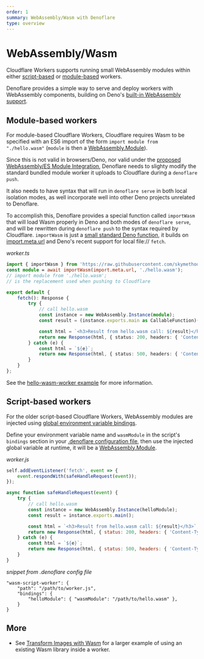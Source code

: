 ```yaml
---
order: 1
summary: WebAssembly/Wasm with Denoflare
type: overview
---
```


# WebAssembly/Wasm

Cloudflare Workers supports running small WebAssembly modules within either [script-based](https://blog.cloudflare.com/webassembly-on-cloudflare-workers/) or [module-based](https://blog.cloudflare.com/workers-javascript-modules/#are-there-non-javascript-modules) workers.

Denoflare provides a simple way to serve and deploy workers with WebAssembly components, building on Deno's [built-in WebAssembly support](https://deno.land/manual@v1.23.0/webassembly).

## Module-based workers

For module-based Cloudflare Workers, Cloudflare requires Wasm to be specified with an ES6 import of the form `import module from "./hello.wasm"` (`module` is then a [WebAssembly.Module](https://developer.mozilla.org/en-US/docs/Web/JavaScript/Reference/Global_Objects/WebAssembly/Module)).

Since this is not valid in browsers/Deno, nor valid under the [proposed WebAssembly/ES Module Integration](https://github.com/WebAssembly/esm-integration/tree/main/proposals/esm-integration#webassemblyes-module-integration), Denoflare needs to slighty modify the standard bundled module worker it uploads to Cloudflare during a `denoflare push`.

It also needs to have syntax that will run in `denoflare serve` in both local isolation modes, as well incorporate well into other Deno projects unrelated to Denoflare.

To accomplish this, Denoflare provides a special function called `importWasm` that will load Wasm properly in Deno and both modes of `denoflare serve`, and will be rewritten during `denoflare push` to the syntax required by Cloudflare. `importWasm` is just a [small standard Deno function](https://github.com/skymethod/denoflare/blob/v0.5.8/common/import_wasm.ts), it builds on [import.meta.url](https://deno.land/manual/examples/module_metadata) and Deno's recent support for local file:// `fetch`.

*worker.ts*
```ts
import { importWasm } from 'https://raw.githubusercontent.com/skymethod/denoflare/v0.5.8/common/import_wasm.ts';
const module = await importWasm(import.meta.url, './hello.wasm');
// import module from './hello.wasm';
// is the replacement used when pushing to Cloudflare

export default {
    fetch(): Response {
        try {
            // call hello.wasm
            const instance = new WebAssembly.Instance(module);
            const result = (instance.exports.main as CallableFunction)();

            const html = `<h3>Result from hello.wasm call: ${result}</h3>`;
            return new Response(html, { status: 200, headers: { 'Content-Type': 'text/html; charset=utf-8' } });
        } catch (e) {
            const html = `${e}`;
            return new Response(html, { status: 500, headers: { 'Content-Type': 'text/html; charset=utf-8' } });
        }
    }
};
```

See the [hello-wasm-worker example](https://github.com/skymethod/denoflare/blob/v0.5.8/examples/hello-wasm-worker/hello.ts) for more information.

## Script-based workers

For the older script-based Cloudflare Workers, WebAssembly modules are injected using [global environment variable bindings](https://developers.cloudflare.com/workers/platform/environment-variables).

Define your environment variable name and `wasmModule` in the script's `bindings` section in your [.denoflare configuration file](/cli/configuration), then use the injected global variable at runtime, it will be a [WebAssembly.Module](https://developer.mozilla.org/en-US/docs/Web/JavaScript/Reference/Global_Objects/WebAssembly/Module).

*worker.js*
```js
self.addEventListener('fetch', event => {
    event.respondWith(safeHandleRequest(event));
});

async function safeHandleRequest(event) {
    try {
        // call hello.wasm
        const instance = new WebAssembly.Instance(helloModule);
        const result = instance.exports.main();

        const html = `<h3>Result from hello.wasm call: ${result}</h3>`;
        return new Response(html, { status: 200, headers: { 'Content-Type': 'text/html; charset=utf-8' } });
    } catch (e) {
        const html = `${e}`;
        return new Response(html, { status: 500, headers: { 'Content-Type': 'text/html; charset=utf-8' } });
    }
}
```

*snippet from .denoflare config file*
```jsonc
"wasm-script-worker": {
    "path": "/path/to/worker.js",
    "bindings": {
        "helloModule": { "wasmModule": "/path/to/hello.wasm" },
    }
}
```

## More

- See [Transform Images with Wasm](/examples/transform-images-wasm) for a larger example of using an existing Wasm library inside a worker.
